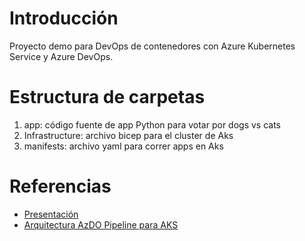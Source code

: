 # Introducción 
Proyecto demo para DevOps de contenedores con Azure Kubernetes Service y Azure DevOps. 

# Estructura de carpetas

1.	app: código fuente de app Python para votar por dogs vs cats
2.	Infrastructure: archivo bicep para el cluster de Aks
3.	manifests: archivo yaml para correr apps en Aks

# Referencias

- [Presentación](DevOps-Contenedores-Azure-K8s-Service.pdf)
- [Arquitectura AzDO Pipeline para AKS](https://learn.microsoft.com/en-us/azure/architecture/solution-ideas/articles/cicd-for-containers)

